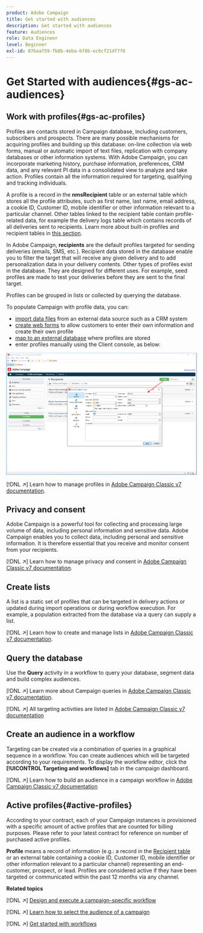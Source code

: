 ```yaml
---
product: Adobe Campaign
title: Get started with audiences
description: Get started with audiences
feature: Audiences
role: Data Engineer
level: Beginner
exl-id: 07baa759-fb0b-4eba-bf8b-ec6cf21df7f8
---
```

# Get Started with audiences{#gs-ac-audiences}

## Work with profiles{#gs-ac-profiles}

Profiles are contacts stored in Campaign database, including customers, subscribers and prospects. There are many possible mechanisms for acquiring profiles and building up this database: on-line collection via web forms, manual or automatic import of text files, replication with company databases or other information systems. With Adobe Campaign, you can incorporate marketing history, purchase information, preferences, CRM data, and any relevant PI data in a consolidated view to analyze and take action. Profiles contain all the information required for targeting, qualifying and tracking individuals.

A profile is a record in the **nmsRecipient** table or an external table which stores all the profile attributes, such as first name, last name, email address, a cookie ID, Customer ID, mobile identifier or other information relevant to a particular channel. Other tables linked to the recipient table contain profile-related data, for example the delivery logs table which contains records of all deliveries sent to recipients. Learn more about built-in profiles and recipient tables in [this section](../dev/datamodel.md#ootb-profiles).

In Adobe Campaign, **recipients** are the default profiles targeted for sending deliveries (emails, SMS, etc.). Recipient data stored in the database enable you to filter the target that will receive any given delivery and to add personalization data in your delivery contents. Other types of profiles exist in the database. They are designed for different uses. For example, seed profiles are made to test your deliveries before they are sent to the final target.

Profiles can be grouped in lists or collected by querying the database.


To populate Campaign with profile data, you can:

* [import data files](import.md) from an external data source such as a CRM system
* [create web forms](../dev/webapps.md) to allow customers to enter their own information and create their own profile
* [map to an external database](../connect/fda.md) where profiles are stored
* enter profiles manually using the Client console, as below:

![](assets/create-profile.png) 


[!DNL :arrow_upper_right:] Learn how to manage profiles in [Adobe Campaign Classic v7 documentation](https://experienceleague.adobe.com/docs/campaign-classic/using/getting-started/profile-management/about-profiles.html).


## Privacy and consent

Adobe Campaign is a powerful tool for collecting and processing large volume of data, including personal information and sensitive data. Adobe Campaign enables you to collect data, including personal and sensitive information. It is therefore essential that you receive and monitor consent from your recipients.

[!DNL :arrow_upper_right:] Learn how to manage privacy and consent in [Adobe Campaign Classic v7 documentation](https://experienceleague.adobe.com/docs/campaign-classic/using/getting-started/privacy/privacy-and-recommendations.html).

## Create lists

A list is a static set of profiles that can be targeted in delivery actions or updated during import operations or during workflow execution. For example, a population extracted from the database via a query can supply a list.

[!DNL :arrow_upper_right:] Learn how to create and manage lists in [Adobe Campaign Classic v7 documentation](https://experienceleague.adobe.com/docs/campaign-classic/using/getting-started/profile-management/creating-and-managing-lists.html).

## Query the database

Use the **Query** activity in a workflow to query your database, segment data and build complex audiences. 

[!DNL :arrow_upper_right:] Learn more about Campaign queries in [Adobe Campaign Classic v7 documentation](https://experienceleague.adobe.com/docs/campaign-classic/using/automating-with-workflows/introduction/targeting-data.html).

[!DNL :arrow_upper_right:] All targeting activities are listed in [Adobe Campaign Classic v7 documentation](https://experienceleague.adobe.com/docs/campaign-classic/using/automating-with-workflows/targeting-activities/about-targeting-activities.html)

## Create an audience in a workflow

Targeting can be created via a combination of queries in a graphical sequence in a workflow. You can create audiences which will be targeted according to your requirements. To display the workflow editor, click the **[!UICONTROL Targeting and workflows]** tab in the campaign dashboard.

[!DNL :arrow_upper_right:] Learn how to build an audience in a campaign workflow in [Adobe Campaign Classic v7 documentation](https://experienceleague.adobe.com/docs/campaign-classic/using/orchestrating-campaigns/orchestrate-campaigns/marketing-campaign-target.html?lang=en#building-the-main-target-in-a-workflow)


## Active profiles{#active-profiles}

According to your contract, each of your Campaign instances is provisioned with a specific amount of active profiles that are counted for billing purposes. Please refer to your latest contract for reference on number of purchased active profiles.

**Profile** means a record of information (e.g.: a record in the [Recipient table](../dev/datamodel.md) or an external table containing a cookie ID, Customer ID, mobile identifier or other information relevant to a particular channel) representing an end-customer, prospect, or lead. Profiles are considered active if they have been targeted or communicated within the past 12 months via any channel.

<!--
You can monitor the number of active profiles used on your instances directly from Campaign Control Panel. 

[!DNL :arrow_upper_right:] For more on this, refer to the [Control Panel documentation](https://docs.adobe.com/content/help/en/control-panel/using/performance-monitoring/active-profiles-monitoring.html).
-->

**Related topics**

[!DNL :arrow_upper_right:] [Design and execute a campaign-specific workflow](https://experienceleague.adobe.com/docs/campaign-classic/using/automating-with-workflows/introduction/building-a-workflow.html)

[!DNL :arrow_upper_right:] [Learn how to select the audience of a campaign](https://experienceleague.adobe.com/docs/campaign-classic/using/orchestrating-campaigns/orchestrate-campaigns/marketing-campaign-target.html)

[!DNL :arrow_upper_right:] [Get started with workflows](https://experienceleague.adobe.com/docs/campaign-classic/using/automating-with-workflows/introduction/about-workflows.html)
